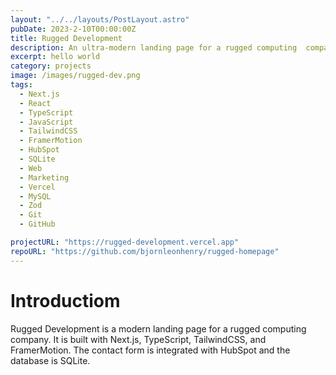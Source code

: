 ```yaml
---
layout: "../../layouts/PostLayout.astro"
pubDate: 2023-2-10T00:00:00Z
title: Rugged Development
description: An ultra-modern landing page for a rugged computing  company.
excerpt: hello world
category: projects
image: /images/rugged-dev.png
tags:
  - Next.js
  - React
  - TypeScript
  - JavaScript
  - TailwindCSS
  - FramerMotion
  - HubSpot
  - SQLite
  - Web
  - Marketing
  - Vercel
  - MySQL
  - Zod
  - Git
  - GitHub

projectURL: "https://rugged-development.vercel.app"
repoURL: "https://github.com/bjornleonhenry/rugged-homepage"
---
```


# Introductiom

Rugged Development is a modern landing page for a rugged computing company. It is built with Next.js, TypeScript, TailwindCSS, and FramerMotion. The contact form is integrated with HubSpot and the database is SQLite.
